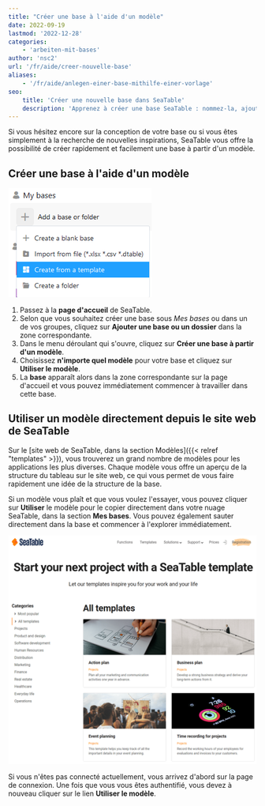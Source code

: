 ```yaml
---
title: "Créer une base à l'aide d'un modèle"
date: 2022-09-19
lastmod: '2022-12-28'
categories:
    - 'arbeiten-mit-bases'
author: 'nsc2'
url: '/fr/aide/creer-nouvelle-base'
aliases:
    - '/fr/aide/anlegen-einer-base-mithilfe-einer-vorlage'
seo:
    title: 'Créer une nouvelle base dans SeaTable'
    description: 'Apprenez à créer une base SeaTable : nommez-la, ajoutez couleur et icône, puis débutez facilement l’organisation de vos données.'
---
```


Si vous hésitez encore sur la conception de votre base ou si vous êtes simplement à la recherche de nouvelles inspirations, SeaTable vous offre la possibilité de créer rapidement et facilement une base à partir d'un modèle.

## Créer une base à l'aide d'un modèle

![Créer une base à partir d'un modèle](images/Eine-Base-aus-einer-Vorlage-erstellen.png)

1. Passez à la **page d'accueil** de SeaTable.
2. Selon que vous souhaitez créer une base sous _Mes bases_ ou dans un de vos groupes, cliquez sur **Ajouter une base ou un dossier** dans la zone correspondante.
3. Dans le menu déroulant qui s'ouvre, cliquez sur **Créer une base à partir d'un modèle**.
4. Choisissez **n'importe quel modèle** pour votre base et cliquez sur **Utiliser le modèle**.
5. La **base** apparaît alors dans la zone correspondante sur la page d'accueil et vous pouvez immédiatement commencer à travailler dans cette base.

## Utiliser un modèle directement depuis le site web de SeaTable

Sur le [site web de SeaTable, dans la section Modèles]({{< relref "templates" >}}), vous trouverez un grand nombre de modèles pour les applications les plus diverses. Chaque modèle vous offre un aperçu de la structure du tableau sur le site web, ce qui vous permet de vous faire rapidement une idée de la structure de la base.

Si un modèle vous plaît et que vous voulez l'essayer, vous pouvez cliquer sur **Utiliser** le modèle pour le copier directement dans votre nuage SeaTable, dans la section **Mes bases**. Vous pouvez également sauter directement dans la base et commencer à l'explorer immédiatement.

![Modèles de seatable.io](images/seatable-templates.png)

Si vous n'êtes pas connecté actuellement, vous arrivez d'abord sur la page de connexion. Une fois que vous vous êtes authentifié, vous devez à nouveau cliquer sur le lien **Utiliser le modèle**.
